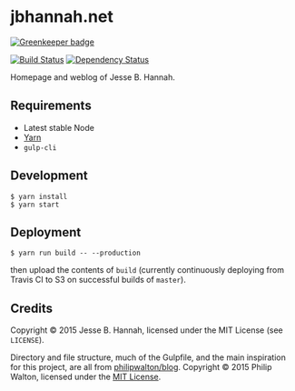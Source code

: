 # jbhannah.net

[![Greenkeeper badge](https://badges.greenkeeper.io/jbhannah/jbhannah.net.svg)](https://greenkeeper.io/)

[![Build Status](https://img.shields.io/travis/jbhannah/jbhannah.net.svg)](https://travis-ci.org/jbhannah/jbhannah.net)
[![Dependency Status](https://david-dm.org/jbhannah/jbhannah.net/status.svg)](https://david-dm.org/jbhannah/jbhannah.net#info=dependencies)

Homepage and weblog of Jesse B. Hannah.

## Requirements

* Latest stable Node
* [Yarn][3]
* `gulp-cli`

## Development

    $ yarn install
    $ yarn start

## Deployment

    $ yarn run build -- --production

then upload the contents of `build` (currently continuously deploying from
Travis CI to S3 on successful builds of `master`).

## Credits

Copyright © 2015 Jesse B. Hannah, licensed under the MIT License (see
`LICENSE`).

Directory and file structure, much of the Gulpfile, and the main inspiration for
this project, are all from [philipwalton/blog][1]. Copyright © 2015 Philip
Walton, licensed under the [MIT License][2].

[1]: https://github.com/philipwalton/blog/tree/46503c22fcf66fd21194e3b7a8a0223a08d60cdf
[2]: https://github.com/philipwalton/blog/blob/46503c22fcf66fd21194e3b7a8a0223a08d60cdf/package.json#L18
[3]: https://yarnpkg.com/
